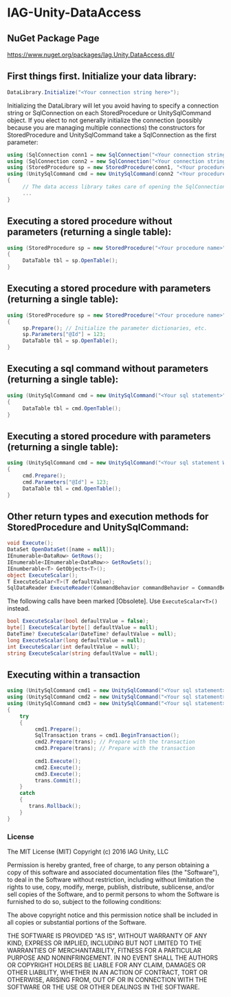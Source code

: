 # IAG-Unity-DataAccess
## NuGet Package Page
https://www.nuget.org/packages/Iag.Unity.DataAccess.dll/

## First things first.  Initialize your data library:
```c#
DataLibrary.Initialize("<Your connection string here>");
```
Initializing the DataLibrary will let you avoid having to specify a connection string or SqlConnection on each StoredProcedure or UnitySqlCommand object. If you elect to not generally initialize the connection (possibly because you are managing multiple connections) the constructors for StoredProcedure and UnitySqlCommand take a SqlConnection as the first parameter:
```c#
using (SqlConnection conn1 = new SqlConnection("<Your connection string here>"))
using (SqlConnection conn2 = new SqlConnection("<Your connection string here>"))
using (StoredProcedure sp = new StoredProcedure(conn1, "<Your procedure name>")) 
using (UnitySqlCommand cmd = new UnitySqlCommand(conn2 "<Your procedure name>"))
{
     // The data access library takes care of opening the SqlConnection object if it isn't already open.
     ...
}
```

## Executing a stored procedure without parameters (returning a single table):
```c#
using (StoredProcedure sp = new StoredProcedure("<Your procedure name>"))
{
     DataTable tbl = sp.OpenTable();
}
```

## Executing a stored procedure with parameters (returning a single table):
```c#
using (StoredProcedure sp = new StoredProcedure("<Your procedure name>"))
{
     sp.Prepare(); // Initialize the parameter dictionaries, etc.
     sp.Parameters["@Id"] = 123;
     DataTable tbl = sp.OpenTable();
}
```


## Executing a sql command without parameters (returning a single table):
```c#
using (UnitySqlCommand cmd = new UnitySqlCommand("<Your sql statement>"))
{
     DataTable tbl = cmd.OpenTable();
}
```

## Executing a stored procedure with parameters (returning a single table):
```c#
using (UnitySqlCommand cmd = new UnitySqlCommand("<Your sql statement WHERE Id = @Id>"))
{
     cmd.Prepare();
     cmd.Parameters["@Id"] = 123;
     DataTable tbl = cmd.OpenTable();
}
```

## Other return types and execution methods for StoredProcedure and UnitySqlCommand:
```c#
void Execute();
DataSet OpenDataSet([name = null]);
IEnumerable<DataRow> GetRows();
IEnumerable<IEnumerable<DataRow>> GetRowSets();
IEnumberable<T> GetObjects<T>();
object ExecuteScalar();
T ExecuteScalar<T>(T defaultValue);
SqlDataReader ExecuteReader(CommandBehavior commandBehavior = CommandBehavior.Default);
```

The following calls have been marked [Obsolete].  Use ```ExecuteScalar<T>()``` instead.
```c#
bool ExecuteScalar(bool defaultValue = false);
byte[] ExecuteScalar(byte[] defaultValue = null);
DateTime? ExecuteScalar(DateTime? defaultValue = null);
long ExecuteScalar(long defaultValue = null);
int ExecuteScalar(int defaultValue = null);
string ExecuteScalar(string defaultValue = null);

```

## Executing within a transaction
```c#
using (UnitySqlCommand cmd1 = new UnitySqlCommand("<Your sql statement>"))
using (UnitySqlCommand cmd2 = new UnitySqlCommand("<Your sql statement>"))
using (UnitySqlCommand cmd3 = new UnitySqlCommand("<Your sql statement>"))
{
    try
    {
         cmd1.Prepare();
         SqlTransaction trans = cmd1.BeginTransaction();
         cmd2.Prepare(trans); // Prepare with the transaction
         cmd3.Prepare(trans); // Prepare with the transaction
         
         cmd1.Execute();
         cmd2.Execute();
         cmd3.Execute();
         trans.Commit();
    }
    catch
    {
       trans.Rollback();
    }
}
```
### License
The MIT License (MIT)
Copyright (c) 2016 IAG Unity, LLC

Permission is hereby granted, free of charge, to any person obtaining a copy of this software and associated documentation files (the "Software"), to deal in the Software without restriction, including without limitation the rights to use, copy, modify, merge, publish, distribute, sublicense, and/or sell copies of the Software, and to permit persons to whom the Software is furnished to do so, subject to the following conditions:

The above copyright notice and this permission notice shall be included in all copies or substantial portions of the Software.

THE SOFTWARE IS PROVIDED "AS IS", WITHOUT WARRANTY OF ANY KIND, EXPRESS OR IMPLIED, INCLUDING BUT NOT LIMITED TO THE WARRANTIES OF MERCHANTABILITY, FITNESS FOR A PARTICULAR PURPOSE AND NONINFRINGEMENT. IN NO EVENT SHALL THE AUTHORS OR COPYRIGHT HOLDERS BE LIABLE FOR ANY CLAIM, DAMAGES OR OTHER LIABILITY, WHETHER IN AN ACTION OF CONTRACT, TORT OR OTHERWISE, ARISING FROM, OUT OF OR IN CONNECTION WITH THE SOFTWARE OR THE USE OR OTHER DEALINGS IN THE SOFTWARE.
